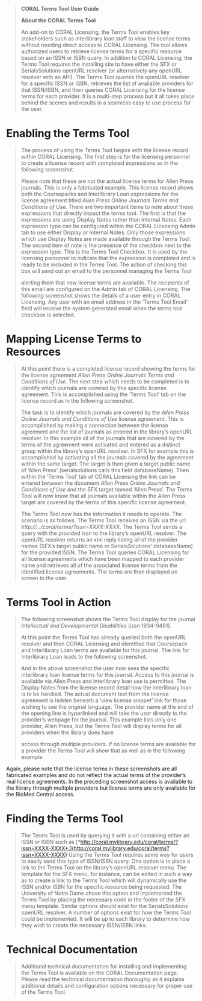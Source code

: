 > **CORAL Terms Tool User Guide**
>
> **About the CORAL Terms Tool**
>
> An add-on to CORAL Licensing, the Terms Tool enables key stakeholders
> such as interlibrary loan staff to view the license terms without
> needing direct access to CORAL Licensing. The tool allows authorized
> users to retrieve license terms for a specific resource based on an
> ISSN or ISBN query. In addition to CORAL Licensing, the Terms Tool
> requires the installing site to have either the SFX or
> SerialsSolutions openURL resolver (or alternatively any openURL
> resolver with an API). The Terms Tool queries the openURL resolver for
> a specific ISSN or ISBN, retrieves the list of available providers for
> that ISSN/ISBN, and then queries CORAL Licensing for the license terms
> for each provider. It is a multi-step process but it all takes place
> behind the scenes and results in a seamless easy to use process for
> the user.

**Enabling the Terms Tool**
===========================

> The process of using the Terms Tool begins with the license record
> within CORAL Licensing. The first step is for the licensing personnel
> to create a license record with completed expressions as in the
> following screenshot.
>
> Please note that these are not the actual license terms for Allen
> Press journals. This is only a fabricated example. This license record
> shows both the Coursepacks and Interlibrary Loan expressions for the
> license agreement titled *Allen Press Online Journals Terms and
> Conditions of Use*. There are two important items to note about these
> expressions that directly impact the terms tool. The first is that the
> expressions are using Display Notes rather than Internal Notes. Each
> expression type can be configured within the CORAL Licensing Admin tab
> to use either Display or Internal Notes. Only those expressions which
> use Display Notes are made available through the Terms Tool. The
> second item of note is the presence of the checkbox next to the
> expression type. This is the Terms Tool Checkbox. It is used by the
> licensing personnel to indicate that the expression is completed and
> is ready to be included in the Terms Tool. The action of checking this
> box will send out an email to the personnel managing the Terms Tool
>
> alerting them that new license terms are available. The recipients of
> this email are configured on the Admin tab of CORAL Licensing. The
> following screenshot shows the details of a user entry in CORAL
> Licensing. Any user with an email address in the ‘Terms Tool Email’
> field will receive the system generated email when the terms tool
> checkbox is selected.

**Mapping License Terms to Resources**
======================================

> At this point there is a completed license record showing the terms
> for the license agreement *Allen Press Online Journals Terms and
> Conditions of Use*. The next step which needs to be completed is to
> identify which journals are covered by this specific license
> agreement. This is accomplished using the ‘Terms Tool’ tab on the
> license record as in the following screenshot.
>
> The task is to identify which journals are covered by the *Allen Press
> Online Journals and Conditions of Use* license agreement. This is
> accomplished by making a connection between the license agreement and
> the list of journals as entered in the library’s openURL resolver. In
> this example all of the journals that are covered by the terms of the
> agreement were activated and entered as a distinct group within the
> library’s openURL resolver. In SFX for example this is accomplished by
> activating all the journals covered by the agreement within the same
> target. The target is then given a target public name of ‘Allen Press’
> (serialsolutions calls this field databaseName). Then within the
> ‘Terms Tool’ tab of CORAL Licensing the link can be entered between
> the document *Allen Press Online Journals and Conditions of Use* and
> the SFX target named ‘Allen Press’. The Terms Tool will now know that
> all journals available within the Allen Press target are covered by
> the terms of this specific license agreement.
>
> The Terms Tool now has the information it needs to operate. The
> scenario is as follows. The Terms Tool receives an ISSN via the url
> *http://.../coral/terms/?issn=XXXX-XXXX*. The Terms Tool sends a query
> with the provided issn to the library’s openURL resolver. The openURL
> resolver returns an xml reply listing all of the provider names (SFX’s
> target public name or SerialsSolutions’ databaseName) for the provided
> ISSN. The Terms Tool queries CORAL Licensing for all license
> agreements which have been mapped to each provider name and retrieves
> all of the associated license terms from the identified license
> agreements. The terms are then displayed on screen to the user.

**Terms Tool in Action**
========================

> The following screenshot shows the Terms Tool display for the journal
> *Intellectual and Developmental Disabilities* (issn 1934-9491).
>
> At this point the Terms Tool has already queried both the openURL
> resolver and then CORAL Licensing and identified that Coursepack and
> Interlibrary Loan terms are available for this journal. The link for
> Interlibrary Loan leads to the following screenshot.
>
> And in the above screenshot the user now sees the specific
> interlibrary loan license terms for this journal. Access to this
> journal is available via Allen Press and interlibrary loan use is
> permitted. The Display Notes from the license record detail how the
> interlibrary loan is to be handled. The actual document text from the
> license agreement is hidden beneath a ‘view license snippet’ link for
> those wishing to see the original language. The provider name at the
> end of the opening line is hyperlinked and will take the user directly
> to the provider’s webpage for the journal. This example lists only one
> provider, Allen Press, but the Terms Tool will display terms for all
> providers when the library does have
>
> access through multiple providers. If no license terms are available
> for a provider the Terms Tool will show that as well as in the
> following example.

Again, please note that the license terms in these screenshots are all
fabricated examples and do not reflect the actual terms of the
provider’s real license agreements. In the preceding screenshot access
is available to the library through multiple providers but license terms
are only available for the BioMed Central access.

**Finding the Terms Tool**
==========================

> The Terms Tool is used by querying it with a url containing either an
> ISSN or ISBN such as
> [*http://coral.mylibrary.edu/coral/terms/?issn=XXXX-XXXX*.](http://coral.mylibrary.edu/coral/terms?issn=XXXX-XXXX)
> Using the Terms Tool requires some way for users to easily send this
> type of ISSN/ISBN query. One option is to place a link to the Terms
> Tool on the library’s openURL resolver menu. The template for the SFX
> menu, for instance, can be edited in such a way as to create a link to
> the Terms Tool which will dynamically use the ISSN and/or ISBN for the
> specific resource being requested. The University of Notre Dame chose
> this option and implemented the Terms Tool by placing the necessary
> code in the footer of the SFX menu template. Similar options should
> exist for the SerialsSolutions openURL resolver. A number of options
> exist for how the Terms Tool could be implemented. It will be up to
> each library to determine how they wish to create the necessary
> ISSN/ISBN links.

**Technical Documentation**
===========================

> Additional technical documentation for installing and implementing the
> Terms Tool is available on the CORAL Documentation page. Please read
> the technical documentation thoroughly as it explains additional
> details and configuration options necessary for proper use of the
> Terms Tool.
